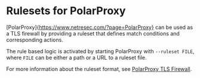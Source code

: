 # Rulesets for PolarProxy
[PolarProxy]{https://www.netresec.com/?page=PolarProxy} can be used as a TLS firewall by providing a ruleset that defines match conditions and corresponding actions.

The rule based logic is activated by starting PolarProxy with `--ruleset FILE`, where `FILE` can be either a path or a URL to a ruleset file. 

For more information about the ruleset format, see [PolarProxy TLS Firewall](https://www.netresec.com/?page=TlsFirewall).
